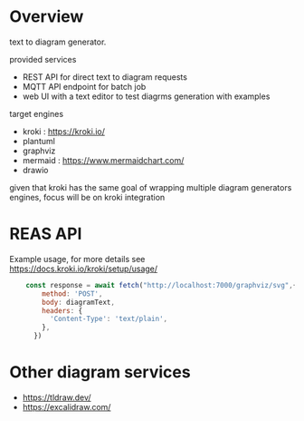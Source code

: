 # Overview
text to diagram generator.

provided services
* REST API for direct text to diagram requests
* MQTT API endpoint for batch job
* web UI with a text editor to test diagrms generation with examples

target engines

* kroki : https://kroki.io/
* plantuml
* graphviz
* mermaid : https://www.mermaidchart.com/
* drawio

given that kroki has the same goal of wrapping multiple diagram generators engines, focus will be on kroki integration

# REAS API

Example usage, for more details see https://docs.kroki.io/kroki/setup/usage/

```js
    const response = await fetch("http://localhost:7000/graphviz/svg",{
        method: 'POST',
        body: diagramText,
        headers: {
          'Content-Type': 'text/plain',
        },
      })
```

# Other diagram services
* https://tldraw.dev/
* https://excalidraw.com/
